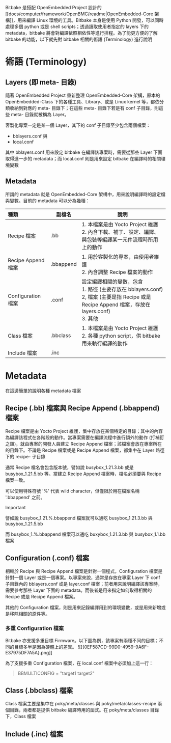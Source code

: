 Bitbake 是搭配 OpenEmbedded Project 設計的 [[docs/computer/framework/OpenBMC/readme|OpenEmbedded-Core 架構]]，用來編譯 Linux 環境的工具。Bitbake 本身是使用 Python 開發，可以同時處理多個 python 或是 shell scripts；透過讀取使用者指定的 layers 下的 metadata，bitbake 將會對編譯依照相依性等進行排程。為了能更方便的了解 bitbake 的功能，以下就先對 bitbake 相關的術語 (Terminology) 進行說明

# 術語 (Terminology)

## Layers (即 meta- 目錄)

隨著 OpenEmbedded Project 重新整理 OpenEmbedded-Core 架構，原本的 OpenEmbedded-Class 下的各種工具、Library、或是 Linux kernel 等，都依分類收納到對應的 meta- 目錄下；在這些 meta- 目錄下若是有 conf 子目錄，則這些 meta- 目錄就被稱為 Layer。

客製化專案一定是某一個 Layer，其下的 conf 子目錄至少包含兩個檔案：

- bblayers.conf 與
- local.conf 

其中 bblayers.conf 用來設定 bitbake 在編譯該專案時，需要從那些 Layer 下面取得進一步的 metadata；而 local.conf 則是用來設定 bitbake 在編譯時的相關環境變數

## Metadata

所謂的 metadata 就是 OpenEmbedded-Core 架構中，用來說明編譯時的設定檔與變數。目前的 metadata 可以分為幾種：

| 種類               | 副檔名       | 說明                                                                                                             |
| :--------------- | --------- | -------------------------------------------------------------------------------------------------------------- |
| Recipe 檔案        | .bb       | 1. 本檔案是由 Yocto Project 維護<br>2. 內含下載、補丁、設定、編譯、與包裝等編譯某一元件流程時所用上的動作                                              |
| Recipe Append 檔案 | .bbappend | 1. 用於客製化的專案，由使用者維護<br>2. 內含調整 Recipe 檔案的動作                                                                     |
| Configuration 檔案 | .conf     | 設定編譯相關的變數，包含<br>1. 路徑 (主要存放在 bblayers.conf)<br>2, 檔案 (主要是指 Recipe 或是 Recipe Append 檔案，存放在layers.conf)<br>3. 其他 |
| Class 檔案         | .bbclass  | 1. 本檔案是由 Yocto Project 維護<br>2. 各種 python script，供 bitbake 用來執行編譯的動作                                           |
| Include 檔案       | .inc      |                                                                                                                |

# Metadata

在這邊簡單的說明各種 metadata 檔案

## Recipe (.bb) 檔案與 Recipe Append (.bbappend) 檔案

Recipe 檔案是由 Yocto Project 維護，集中存放在某個特定的目錄；其中的內容為編譯該程式在各階段的動作。當專案需要在編譯流程中進行額外的動作 (打補釘之類)，就由專案的開發人員建立 Recipe Append 檔案；該檔案會放在專案所在的目錄下。不論是 Recipe 檔案或是 Recipe Append 檔案，都集中在 Layer 路徑下的 recipe- 子目錄

通常 Recipe 檔名會包含版本號，譬如說 busybox_1.21.3.bb 或是 busybox_1.21.5.bb 等。當建立 Recipe Append 檔案時，檔名必須要與 Recipe 檔案一致。

可以使用特殊符號 '%' 代表 wild character，但僅限於用在檔案名稱 '.bbappend' 之前。

> [!IMPORTANT]
> 譬如說 busybox_1.21.%.bbappend 檔案就可以通吃 busybox_1.21.3.bb 與 busybox_1.21.5.bb
> 
> 而 busybox_1.%.bbappend 檔案可以通吃 buxybox_1.21.3.bb 與 busybox_1.1.bb 檔案


## Configuration (.conf) 檔案

相較於 Recipe 與 Recipe Append 檔案是針對一個程式，Configuration 檔案是針對一個 Layer 或是一個專案。以專案來說，通常是存放在專案 Layer 下 conf 子目錄內的 bblayers.conf 或是 layer.conf 檔案；前者用來說明編譯該專案時，需要參考那些 Layer 下面的 metadata。而後者是用來指定如何取得相關的 Recipe 或是 Recipe Append 檔案。

其他的 Configuration 檔案，則是用來記錄編譯用到的環境變數，或是用來新增或是移除相關的原件等。

### 多重 Configuration 檔案

Bitbake 亦支援多重目標 Firmware。以下圖為例，該專案有兩種不同的目標；不同的目標多半是因為硬體上的差異。
![[{0EF587CD-99D0-4959-9A6F-E37975DF7A5A}.png]]

為了支援多重 Configuration 檔案，在 local.conf 檔案中必須加上這一行：

> BBMULTICONFIG = "target1 target2"

## Class (.bbclass) 檔案

Class 檔案主要是集中在 poky/meta/classes 與 poky/meta/classes-recipe 兩個目錄，兩者都是提供 bitbake 編譯時用的函式。在 poky/meta/classes 目錄下，Class 檔案

##  Include (.inc) 檔案